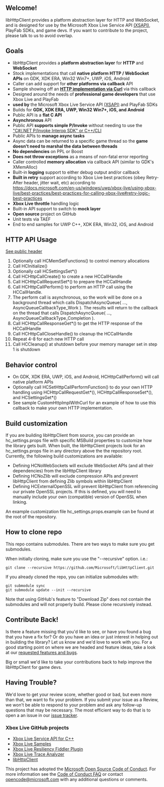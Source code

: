 ## Welcome!

libHttpClient provides a platform abstraction layer for HTTP and WebSocket, and is designed for use by the Microsoft Xbox Live Service API [(XSAPI)](https://github.com/Microsoft/xbox-live-api), PlayFab SDKs, and game devs.  If you want to contribute to the project, please talk to us to avoid overlap.

## Goals

- libHttpClient provides a **platform abstraction layer** for **HTTP** and **WebSocket**
- Stock implementations that call **native platform HTTP / WebSocket APIs** on GDK, XDK ERA, Win32 Win7+, UWP, iOS, Android 
- Caller can add support for **other platforms via callback** API
- Sample showing off an [**HTTP implementation via Curl**](https://github.com/curl/curl) via this callback
- Designed around the needs of **professional game developers** that use Xbox Live and PlayFab
- **used by** the Microsoft Xbox Live Service API [(XSAPI)](https://github.com/Microsoft/xbox-live-api) and PlayFab SDKs
- Builds for **GDK, XDK ERA, UWP, Win32 Win7+, iOS, and Android**
- Public API is a **flat C API**
- **Asynchronous** API
- Public API **supports simple P/Invoke** without needing to use the ["C#/.NET P/Invoke Interop SDK" or C++/CLI](https://en.wikipedia.org/wiki/Platform_Invocation_Services#C.23.2F.NET_P.2FInvoke_Interop_SDK)
- Public APIs to **manage async tasks** 
- Async data can be returned to a specific game thread so the **game doesn't need to marshal the data between threads**
- **No dependencies** on PPL or Boost
- **Does not throw exceptions** as a means of non-fatal error reporting
- Caller controlled **memory allocation** via callback API (similar to GDK's XMemAlloc)
- Built-in **logging** support to either debug output and/or callback
- **Built in retry** support according to Xbox Live best practices (obey Retry-After header, jitter wait, etc) according to https://docs.microsoft.com/en-us/windows/uwp/xbox-live/using-xbox-live/best-practices/best-practices-for-calling-xbox-live#retry-logic-best-practices
- **Xbox Live throttle** handling logic
- Built-in API support to switch to **mock layer**
- **Open source** project on GitHub
- Unit tests via TAEF
- End to end samples for UWP C++, XDK ERA, Win32, iOS, and Android

## HTTP API Usage

[See public header](../../tree/master/Include/httpClient/httpClient.h)

1. Optionally call HCMemSetFunctions() to control memory allocations
1. Call HCInitialize()
1. Optionally call HCSettingsSet*()
1. Call HCHttpCallCreate() to create a new HCCallHandle
1. Call HCHttpCallRequestSet*() to prepare the HCCallHandle
1. Call HCHttpCallPerform() to perform an HTTP call using the HCCallHandle.  
1. The perform call is asynchronous, so the work will be done on a background thread which calls DispatchAsyncQueue( ..., AsyncQueueCallbackType_Work ).  The results will return to the callback on the thread that calls DispatchAsyncQueue( ..., AsyncQueueCallbackType_Completion ).
1. Call HCHttpCallResponseGet*() to get the HTTP response of the HCCallHandle
1. Call HCHttpCallCloseHandle() to cleanup the HCCallHandle
1. Repeat 4-8 for each new HTTP call
1. Call HCCleanup() at shutdown before your memory manager set in step 1 is shutdown

## Behavior control

* On GDK, XDK ERA, UWP, iOS, and Android, HCHttpCallPerform() will call native platform APIs
* Optionally call HCSetHttpCallPerformFunction() to do your own HTTP handling using HCHttpCallRequestGet*(), HCHttpCallResponseSet*(), and HCSettingsGet*()
* See sample CustomHttpImplWithCurl for an example of how to use this callback to make your own HTTP implementation.

## Build customization

If you are building libHttpClient from source, you can provide an hc_settings.props file with specific MSBuild properties to customize how the library gets built. When built, the libHttpClient projects look for an hc_settings.props file in any directory above the the repository root. Currently, the following build customizations are available:
* Defining HCNoWebSockets will exclude WebSocket APIs (and all their dependencies) from the libHttpClient library
* Defining HCNoZlib will exclude compression APIs and prevent libHttpClient from defining Zlib symbols within libHttpClient
* Defining HCExternalOpenSSL will prevent libHttpClient from referencing our private OpenSSL projects. If this is defined, you will need to manually include your own (compatible) version of OpenSSL when linking.

An example customization file hc_settings.props.example can be found at the root of the repository.

## How to clone repo

This repo contains submodules.  There are two ways to make sure you get submodules.

When initially cloning, make sure you use the "--recursive" option. i.e.:

    git clone --recursive https://github.com/Microsoft/libHttpClient.git

If you already cloned the repo, you can initialize submodules with:

    git submodule sync
    git submodule update --init --recursive

Note that using GitHub's feature to "Download Zip" does not contain the submodules and will not properly build.  Please clone recursively instead.

## Contribute Back!

Is there a feature missing that you'd like to see, or have you found a bug that you have a fix for? Or do you have an idea or just interest in helping out in building the library? Let us know and we'd love to work with you. For a good starting point on where we are headed and feature ideas, take a look at our [requested features and bugs](../../issues).  

Big or small we'd like to take your contributions back to help improve the libHttpClient for game devs.

## Having Trouble?

We'd love to get your review score, whether good or bad, but even more than that, we want to fix your problem. If you submit your issue as a Review, we won't be able to respond to your problem and ask any follow-up questions that may be necessary. The most efficient way to do that is to open a an issue in our [issue tracker](../../issues).  

### Xbox Live GitHub projects
*   [Xbox Live Service API for C++](https://github.com/Microsoft/xbox-live-api)
*   [Xbox Live Samples](https://github.com/Microsoft/xbox-live-samples)
*   [Xbox Live Resiliency Fiddler Plugin](https://github.com/Microsoft/xbox-live-resiliency-fiddler-plugin)
*   [Xbox Live Trace Analyzer](https://github.com/Microsoft/xbox-live-trace-analyzer)
*   [libHttpClient](https://github.com/Microsoft/libHttpClient)

This project has adopted the [Microsoft Open Source Code of Conduct](https://opensource.microsoft.com/codeofconduct/). For more information see the [Code of Conduct FAQ](https://opensource.microsoft.com/codeofconduct/faq/) or contact [opencode@microsoft.com](mailto:opencode@microsoft.com) with any additional questions or comments.

